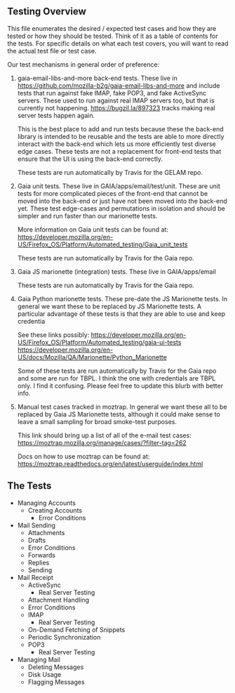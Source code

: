 ## Testing Overview ##

This file enumerates the desired / expected test cases and how they are tested
or how they should be tested.  Think of it as a table of contents for the tests.
For specific details on what each test covers, you will want to read the actual
test file or test case.

Our test mechanisms in general order of preference:

1. gaia-email-libs-and-more back-end tests.  These live in
   https://github.com/mozilla-b2g/gaia-email-libs-and-more and include tests
   that run against fake IMAP, fake POP3, and fake ActiveSync servers.  These
   used to run against real IMAP servers too, but that is currently not
   happening.  https://bugzil.la/897323 tracks making real server tests happen
   again.

   This is the best place to add and run tests because these the back-end
   library is intended to be reusable and the tests are able to more directly
   interact with the back-end which lets us more efficiently test diverse edge
   cases.  These tests are not a replacement for front-end tests that ensure that
   the UI is using the back-end correctly.
   
   These tests are run automatically by Travis for the GELAM repo.
   
2. Gaia unit tests.  These live in GAIA/apps/email/test/unit.  These are unit
   tests for more complicated pieces of the front-end that cannot be moved into
   the back-end or just have not been moved into the back-end yet.  These test
   edge-cases and permutations in isolation and should be simpler and run faster
   than our marionette tests.
   
   More information on Gaia unit tests can be found at:
   https://developer.mozilla.org/en-US/Firefox_OS/Platform/Automated_testing/Gaia_unit_tests
   
   These tests are run automatically by Travis for the Gaia repo.
   
3. Gaia JS marionette (integration) tests.  These live in GAIA/apps/email

   These tests are run automatically by Travis for the Gaia repo.

4. Gaia Python marionette tests.  These pre-date the JS Marionette tests.  In
   general we want these to be replaced by JS Marionette tests.  A particular
   advantage of these tests is that they are able to use and keep credentia

   See these links possibly:
   https://developer.mozilla.org/en-US/Firefox_OS/Platform/Automated_testing/gaia-ui-tests
   https://developer.mozilla.org/en-US/docs/Mozilla/QA/Marionette/Python_Marionette

   Some of these tests are run automatically by Travis for the Gaia repo and some
   are run for TBPL.  I think the one with credentials are TBPL only.  I find it
   confusing.  Please feel free to update this blurb with better info.
   
5. Manual test cases tracked in moztrap.  In general we want these all to be
   replaced by Gaia JS Marionette tests, although it could make sense to leave
   a small sampling for broad smoke-test purposes.

   This link should bring up a list of all of the e-mail test cases:
   https://moztrap.mozilla.org/manage/cases/?filter-tag=262

   Docs on how to use moztrap can be found at:
   https://moztrap.readthedocs.org/en/latest/userguide/index.html


## The Tests ##

* Managing Accounts
    * Creating Accounts
        * Error Conditions
* Mail Sending
    * Attachments
    * Drafts
    * Error Conditions
    * Forwards
    * Replies
    * Sending
* Mail Receipt
    * ActiveSync
        * Real Server Testing
    * Attachment Handling
    * Error Conditions
    * IMAP
        * Real Server Testing
    * On-Demand Fetching of Snippets
    * Periodic Synchronization
    * POP3
        * Real Server Testing
* Managing Mail
    * Deleting Messages
    * Disk Usage
    * Flagging Messages
